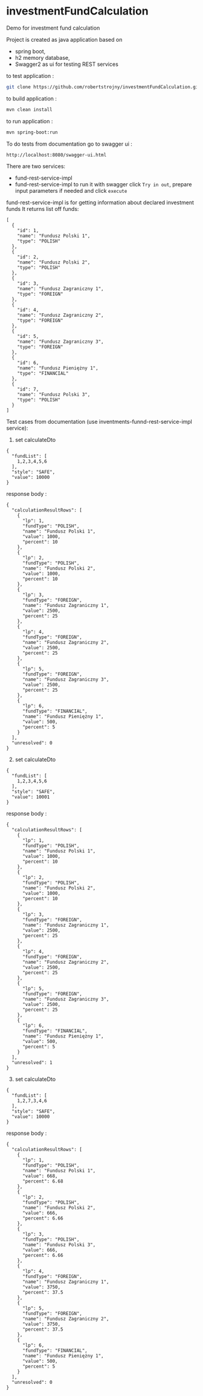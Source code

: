 # investmentFundCalculation
Demo for investment fund calculation

Project is created as java application based on 
- spring boot,
- h2 memory database,
- Swagger2 as ui for testing REST services

to test application :

```sh
git clone https://github.com/robertstrojny/investmentFundCalculation.git
```

to build application :

```sh
mvn clean install
```

to run application :

```sh
mvn spring-boot:run
```
To do tests from documentation go to swagger ui :

```sh 
http://localhost:8080/swagger-ui.html
```

There are two services: 
- fund-rest-service-impl
- fund-rest-service-impl
to run it with swagger click `Try in out`, prepare input parameters if needed and click `execute`

fund-rest-service-impl is for getting information about declared investment funds
It returns list off funds:

```
[
  {
    "id": 1,
    "name": "Fundusz Polski 1",
    "type": "POLISH"
  },
  {
    "id": 2,
    "name": "Fundusz Polski 2",
    "type": "POLISH"
  },
  {
    "id": 3,
    "name": "Fundusz Zagraniczny 1",
    "type": "FOREIGN"
  },
  {
    "id": 4,
    "name": "Fundusz Zagraniczny 2",
    "type": "FOREIGN"
  },
  {
    "id": 5,
    "name": "Fundusz Zagraniczny 3",
    "type": "FOREIGN"
  },
  {
    "id": 6,
    "name": "Fundusz Pieniężny 1",
    "type": "FINANCIAL"
  },
  {
    "id": 7,
    "name": "Fundusz Polski 3",
    "type": "POLISH"
  }
]
```

Test cases from documentation (use inventments-funnd-rest-service-impl service):

1. set calculateDto 

```
{
  "fundList": [
    1,2,3,4,5,6
  ],
  "style": "SAFE",
  "value": 10000
}
```

response body :

```
{
  "calculationResultRows": [
    {
      "lp": 1,
      "fundType": "POLISH",
      "name": "Fundusz Polski 1",
      "value": 1000,
      "percent": 10
    },
    {
      "lp": 2,
      "fundType": "POLISH",
      "name": "Fundusz Polski 2",
      "value": 1000,
      "percent": 10
    },
    {
      "lp": 3,
      "fundType": "FOREIGN",
      "name": "Fundusz Zagraniczny 1",
      "value": 2500,
      "percent": 25
    },
    {
      "lp": 4,
      "fundType": "FOREIGN",
      "name": "Fundusz Zagraniczny 2",
      "value": 2500,
      "percent": 25
    },
    {
      "lp": 5,
      "fundType": "FOREIGN",
      "name": "Fundusz Zagraniczny 3",
      "value": 2500,
      "percent": 25
    },
    {
      "lp": 6,
      "fundType": "FINANCIAL",
      "name": "Fundusz Pieniężny 1",
      "value": 500,
      "percent": 5
    }
  ],
  "unresolved": 0
}
```


2. set calculateDto 

```
{
  "fundList": [
    1,2,3,4,5,6
  ],
  "style": "SAFE",
  "value": 10001
}
```

response body :

```
{
  "calculationResultRows": [
    {
      "lp": 1,
      "fundType": "POLISH",
      "name": "Fundusz Polski 1",
      "value": 1000,
      "percent": 10
    },
    {
      "lp": 2,
      "fundType": "POLISH",
      "name": "Fundusz Polski 2",
      "value": 1000,
      "percent": 10
    },
    {
      "lp": 3,
      "fundType": "FOREIGN",
      "name": "Fundusz Zagraniczny 1",
      "value": 2500,
      "percent": 25
    },
    {
      "lp": 4,
      "fundType": "FOREIGN",
      "name": "Fundusz Zagraniczny 2",
      "value": 2500,
      "percent": 25
    },
    {
      "lp": 5,
      "fundType": "FOREIGN",
      "name": "Fundusz Zagraniczny 3",
      "value": 2500,
      "percent": 25
    },
    {
      "lp": 6,
      "fundType": "FINANCIAL",
      "name": "Fundusz Pieniężny 1",
      "value": 500,
      "percent": 5
    }
  ],
  "unresolved": 1
}
```

3. set calculateDto 

```
{
  "fundList": [
    1,2,7,3,4,6
  ],
  "style": "SAFE",
  "value": 10000
}
```

response body :

```
{
  "calculationResultRows": [
    {
      "lp": 1,
      "fundType": "POLISH",
      "name": "Fundusz Polski 1",
      "value": 668,
      "percent": 6.68
    },
    {
      "lp": 2,
      "fundType": "POLISH",
      "name": "Fundusz Polski 2",
      "value": 666,
      "percent": 6.66
    },
    {
      "lp": 3,
      "fundType": "POLISH",
      "name": "Fundusz Polski 3",
      "value": 666,
      "percent": 6.66
    },
    {
      "lp": 4,
      "fundType": "FOREIGN",
      "name": "Fundusz Zagraniczny 1",
      "value": 3750,
      "percent": 37.5
    },
    {
      "lp": 5,
      "fundType": "FOREIGN",
      "name": "Fundusz Zagraniczny 2",
      "value": 3750,
      "percent": 37.5
    },
    {
      "lp": 6,
      "fundType": "FINANCIAL",
      "name": "Fundusz Pieniężny 1",
      "value": 500,
      "percent": 5
    }
  ],
  "unresolved": 0
}
```

